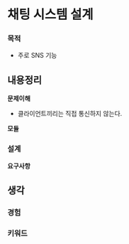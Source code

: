 # 채팅 시스템 설계

### 목적

- 주로 SNS 기능

## 내용정리

**문제이해**

- 클라이언트끼리는 직접 통신하지 않는다.

**모듈**

### 설계

**요구사항**

## 생각

### 경험

### 키워드
